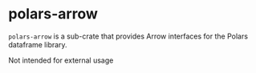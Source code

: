# polars-arrow

`polars-arrow` is a sub-crate that provides Arrow interfaces for the Polars dataframe library.

Not intended for external usage
